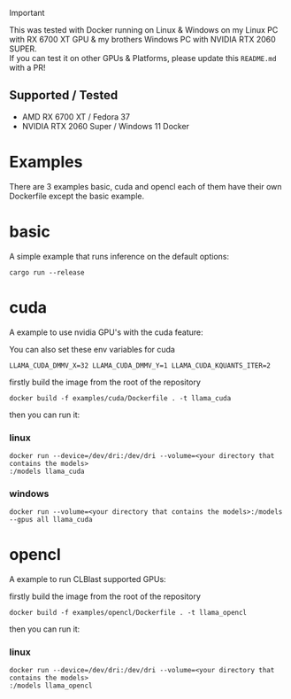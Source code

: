 > [!IMPORTANT]  
> This was tested with Docker running on Linux & Windows on my Linux PC with RX 6700 XT GPU & my brothers Windows PC with NVIDIA RTX 2060 SUPER. <br>If you can test it on other GPUs & Platforms, please update this `README.md` with a PR!<br>

## Supported / Tested

- AMD RX 6700 XT / Fedora 37
- NVIDIA RTX 2060 Super / Windows 11 Docker

# Examples

There are 3 examples basic, cuda and opencl each of them have their own Dockerfile except the basic example.

# basic

A simple example that runs inference on the default options:

```
cargo run --release
```

# cuda

A example to use nvidia GPU's with the cuda feature:

You can also set these env variables for cuda

`LLAMA_CUDA_DMMV_X=32 LLAMA_CUDA_DMMV_Y=1 LLAMA_CUDA_KQUANTS_ITER=2`

firstly build the image from the root of the repository

```
docker build -f examples/cuda/Dockerfile . -t llama_cuda
```

then you can run it:

### linux

```
docker run --device=/dev/dri:/dev/dri --volume=<your directory that contains the models>
:/models llama_cuda
```

### windows

```
docker run --volume=<your directory that contains the models>:/models --gpus all llama_cuda
```


# opencl

A example to run CLBlast supported GPUs:

firstly build the image from the root of the repository

```
docker build -f examples/opencl/Dockerfile . -t llama_opencl
```

then you can run it:

### linux

```
docker run --device=/dev/dri:/dev/dri --volume=<your directory that contains the models>
:/models llama_opencl
```